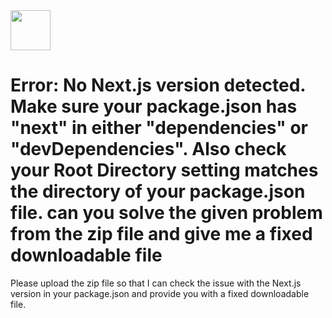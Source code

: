 <img src="https://r2cdn.perplexity.ai/pplx-full-logo-primary-dark%402x.png" style="height:64px;margin-right:32px"/>

# Error: No Next.js version detected. Make sure your package.json has "next" in either "dependencies" or "devDependencies". Also check your Root Directory setting matches the directory of your package.json file. can you solve the given problem from the zip file and give me a fixed downloadable file

Please upload the zip file so that I can check the issue with the Next.js version in your package.json and provide you with a fixed downloadable file.

